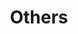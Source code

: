 ---
parent: Classes
grand_parent: Browse Biolink Model
title: Others
has_children: true
nav_order: 4
layout: default
---
